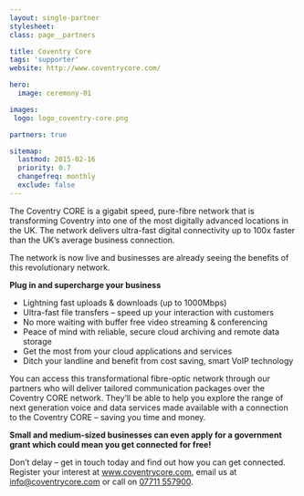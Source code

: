```yaml
---
layout: single-partner
stylesheet:
class: page__partners

title: Coventry Core
tags: 'supporter'
website: http://www.coventrycore.com/

hero:
  image: ceremony-01

images:
 logo: logo_coventry-core.png

partners: true

sitemap:
  lastmod: 2015-02-16
  priority: 0.7
  changefreq: monthly
  exclude: false
---
```


The Coventry CORE is a gigabit speed, pure-fibre network that is transforming Coventry into one of the most digitally advanced locations in the UK. The network delivers ultra-fast digital connectivity up to 100x faster than the UK&rsquo;s average business connection.

The network is now live and businesses are already seeing the benefits of this revolutionary network.

**Plug in and supercharge your business**

- Lightning fast uploads &amp; downloads (up to 1000Mbps)
- Ultra-fast file transfers – speed up your interaction with customers
- No more waiting with buffer free video streaming &amp; conferencing
- Peace of mind with reliable, secure cloud archiving and remote data storage
- Get the most from your cloud applications and services
- Ditch your landline and benefit from cost saving, smart VoIP technology

You can access this transformational fibre-optic network through our partners who will deliver tailored communication packages over the Coventry CORE network. They&rsquo;ll be able to help you explore the range of next generation voice and data services made available with a connection to the Coventry CORE – saving you time and money.

**Small and medium-sized businesses can even apply for a government grant which could mean you get connected for free!**

Don&rsquo;t delay – get in touch today and find out how you can get connected. Register your interest at <a class="outbound link" href="http://www.coventrycore.com/" rel="nofollow">www.coventrycore.com</a>, email us at <a class="outbound email" href="mailto:info@coventrycore.com">info@coventrycore.com</a> or call on <a class="outbound tel" href="tel:07711557900">07711 557900</a>.
